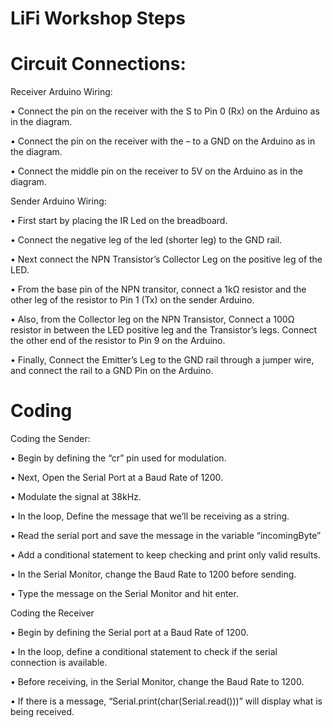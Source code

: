 # LiFi Workshop Steps

# Circuit Connections:

Receiver Arduino Wiring:

  •	Connect the pin on the receiver with the S to Pin 0 (Rx) on the Arduino as in the diagram.
  
  •	Connect the pin on the receiver with the – to a GND on the Arduino as in the diagram.
  
  •	Connect the middle pin on the receiver to 5V on the Arduino as in the diagram.
  
Sender Arduino Wiring:

  •	First start by placing the IR Led on the breadboard.
  
  •	Connect the negative leg of the led (shorter leg) to the GND rail.
  
  •	Next connect the NPN Transistor’s Collector Leg on the positive leg of the LED.
  
  •	From the base pin of the NPN transitor, connect a 1kΩ resistor and the other leg of the resistor to Pin 1 (Tx) on the sender Arduino.
  
  •	Also, from the Collector leg on the NPN Transistor, Connect a 100Ω resistor in between the LED positive leg and the Transistor’s legs. Connect the other end of the resistor to Pin 9 on the Arduino.
  
  •	Finally, Connect the Emitter’s Leg to the GND rail through a jumper wire, and connect the rail to a GND Pin on the Arduino.
  
# Coding

Coding the Sender:

  •	Begin by defining the “cr” pin used for modulation.
  
  •	Next, Open the Serial Port at a Baud Rate of 1200.
  
  •	Modulate the signal at 38kHz.
  
  •	In the loop, Define the message that we’ll be receiving as a string.
  
  •	Read the serial port and save the message in the variable “incomingByte”
  
  •	Add a conditional statement to keep checking and print only valid results.
  
  •	In the Serial Monitor, change the Baud Rate to 1200 before sending.
  
  •	Type the message on the Serial Monitor and hit enter.
  

Coding the Receiver

  •	Begin by defining the Serial port at a Baud Rate of 1200.
  
  •	In the loop, define a conditional statement to check if the serial connection is available.
  
  •	Before receiving, in the Serial Monitor, change the Baud Rate to 1200.
  
  •	If there is a message, “Serial.print(char(Serial.read()))” will display what is being received.
  

